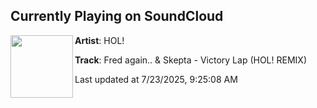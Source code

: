 ## Currently Playing on SoundCloud

[<img align="left" width="100" src="https://i1.sndcdn.com/artworks-XDjyZAgfnxzmVYhy-5lMvyg-t500x500.png">](https://soundcloud.com/hollmusic/fred-againskepta-victory-lap-hol-remix)

**Artist**: HOL! 

**Track**: Fred again.. & Skepta - Victory Lap (HOL! REMIX)

Last updated at 7/23/2025, 9:25:08 AM
